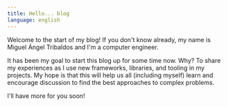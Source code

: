 ```yaml
---
title: Hello... blog
language: english
---
```

Welcome to the start of my blog! If you don't know already, my name is Miguel Ángel Tribaldos and I'm a computer engineer.

It has been my goal to start this blog up for some time now. Why? To share my experiences as I use new frameworks, libraries, and tooling in my projects. My hope is that this will help us all (including myself) learn and encourage discussion to find the best approaches to complex problems.

<!--truncate-->

I'll have more for you soon!